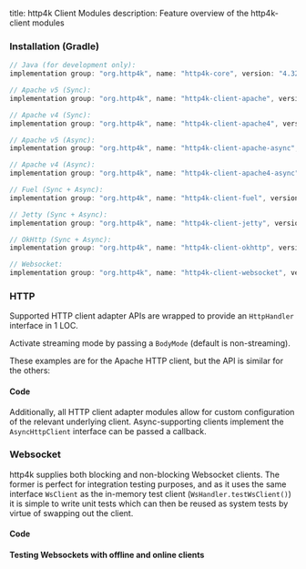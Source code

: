 title: http4k Client Modules
description: Feature overview of the http4k-client modules

### Installation (Gradle)

```groovy
// Java (for development only):
implementation group: "org.http4k", name: "http4k-core", version: "4.32.0.0"

// Apache v5 (Sync): 
implementation group: "org.http4k", name: "http4k-client-apache", version: "4.32.0.0"

// Apache v4 (Sync): 
implementation group: "org.http4k", name: "http4k-client-apache4", version: "4.32.0.0"

// Apache v5 (Async): 
implementation group: "org.http4k", name: "http4k-client-apache-async", version: "4.32.0.0"

// Apache v4 (Async): 
implementation group: "org.http4k", name: "http4k-client-apache4-async", version: "4.32.0.0"

// Fuel (Sync + Async): 
implementation group: "org.http4k", name: "http4k-client-fuel", version: "4.32.0.0"

// Jetty (Sync + Async): 
implementation group: "org.http4k", name: "http4k-client-jetty", version: "4.32.0.0"

// OkHttp (Sync + Async): 
implementation group: "org.http4k", name: "http4k-client-okhttp", version: "4.32.0.0"

// Websocket: 
implementation group: "org.http4k", name: "http4k-client-websocket", version: "4.32.0.0"
```

### HTTP
Supported HTTP client adapter APIs are wrapped to provide an `HttpHandler` interface in 1 LOC.

Activate streaming mode by passing a `BodyMode` (default is non-streaming).

These examples are for the Apache HTTP client, but the API is similar for the others:

#### Code [<img class="octocat"/>](https://github.com/http4k/http4k/blob/master/src/docs/guide/reference/clients/example_http.kt)

<script src="https://gist-it.appspot.com/https://github.com/http4k/http4k/blob/master/src/docs/guide/reference/clients/example_http.kt"></script>

Additionally, all HTTP client adapter modules allow for custom configuration of the relevant underlying client. Async-supporting clients implement the `AsyncHttpClient` interface can be passed a callback.

### Websocket
http4k supplies both blocking and non-blocking Websocket clients. The former is perfect for integration testing purposes, and as it uses the same interface `WsClient` as the in-memory test client (`WsHandler.testWsClient()`) it is simple to write unit tests which can then be reused as system tests by virtue of swapping out the client.

#### Code [<img class="octocat"/>](https://github.com/http4k/http4k/blob/master/src/docs/guide/reference/clients/example_websocket.kt)

<script src="https://gist-it.appspot.com/https://github.com/http4k/http4k/blob/master/src/docs/guide/reference/clients/example_websocket.kt"></script>

#### Testing Websockets with offline and online clients [<img class="octocat"/>](https://github.com/http4k/http4k/blob/master/src/docs/guide/reference/clients/TestingWebsockets.kt)

<script src="https://gist-it.appspot.com/https://github.com/http4k/http4k/blob/master/src/docs/guide/reference/clients/TestingWebsockets.kt"></script>
